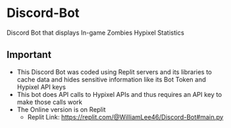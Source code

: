 # Discord-Bot
Discord Bot that displays In-game Zombies Hypixel Statistics 

## Important 
- This Discord Bot was coded using Replit servers and its libraries to cache data and hides sensitive information like its Bot Token and Hypixel API keys
- This bot does API calls to Hypixel APIs and thus requires an API key to make those calls work
- The Online version is on Replit 
	- Replit Link: https://replit.com/@WilliamLee46/Discord-Bot#main.py
